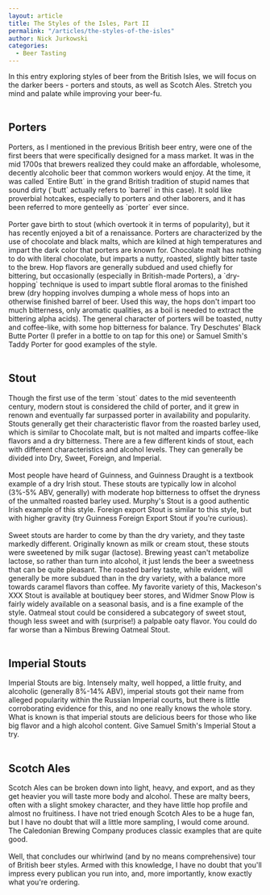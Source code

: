 ```yaml
---
layout: article
title: The Styles of the Isles, Part II
permalink: "/articles/the-styles-of-the-isles"
author: Nick Jurkowski
categories:
  - Beer Tasting
---
```


In this entry exploring styles of beer from the British Isles, we will focus on the darker beers - porters and stouts, as well as Scotch Ales.  Stretch you mind and palate while improving your beer-fu. 
<br><br>
<h2>Porters</h2>  
Porters, as I mentioned in the previous British beer entry, were one of the first beers that were specifically designed for a mass market.  It was in the mid 1700s that brewers realized they could make an affordable, wholesome, decently alcoholic beer that common workers would enjoy.  At the time, it was called `Entire Butt` in the grand British tradition of stupid names that sound dirty (`butt` actually refers to `barrel` in this case).  It sold like proverbial hotcakes, especially to porters and other laborers, and it has been referred to more genteelly as `porter` ever since. 
<br><br>
Porter gave birth to stout (which overtook it in terms of popularity), but it has recently enjoyed a bit of a renaissance.  Porters are characterized by the use of chocolate and black malts, which are kilned at high temperatures and impart the dark color that porters are known for.  Chocolate malt has nothing to do with literal chocolate, but imparts a nutty, roasted, slightly bitter taste to the brew.  Hop flavors are generally subdued and used chiefly for bittering, but occasionally (especially in British-made Porters), a `dry-hopping` technique is used to impart subtle floral aromas to the finished brew (dry hopping involves dumping a whole mess of hops into an otherwise finished barrel of beer.  Used this way, the hops don't impart too much bitterness, only aromatic qualities, as a boil is needed to extract the bittering alpha acids).  The general character of porters will be toasted, nutty and coffee-like, with some hop bitterness for balance.  Try Deschutes' Black Butte Porter (I prefer in a bottle to on tap for this one) or Samuel Smith's Taddy Porter for good examples of the style. 
<br><br>
<h2>Stout</h2>  
Though the first use of the term `stout` dates to the mid seventeenth century, modern stout is considered the child of porter, and it grew in renown and eventually far surpassed porter in availability and popularity.  Stouts generally get their characteristic flavor from the roasted barley used, which is similar to Chocolate malt, but is not malted and imparts coffee-like flavors and a dry bitterness. There are a few different kinds of stout, each with different characteristics and alcohol levels.  They can generally be divided into Dry, Sweet, Foreign, and Imperial.
<br><br>
Most people have heard of Guinness, and Guinness Draught is a textbook example of a dry Irish stout.  These stouts are typically low in alcohol (3%-5% ABV, generally) with moderate hop bitterness to offset the dryness of the unmalted roasted barley used.  Murphy's Stout is a good authentic Irish example of this style.  Foreign export Stout is similar to this style, but with higher gravity (try Guinness Foreign Export Stout if you're curious).  
<br><br>
Sweet stouts are harder to come by than the dry variety, and they taste markedly different.  Originally known as milk or cream stout, these stouts were sweetened by milk sugar (lactose).  Brewing yeast can't metabolize lactose, so rather than turn into alcohol, it just lends the beer a sweetness that can be quite pleasant.  The roasted barley taste, while evident, will generally be more subdued than in the dry variety, with a balance more towards caramel flavors than coffee.  My favorite variety of this, Mackeson's XXX Stout is available at boutiquey beer stores, and Widmer Snow Plow is fairly widely available on a seasonal basis, and is a fine example of the style.  Oatmeal stout could be considered a subcategory of sweet stout, though less sweet and with (surprise!) a palpable oaty flavor.  You could do far worse than a Nimbus Brewing Oatmeal Stout.
<br><br>
<h2>Imperial Stouts</h2>  
Imperial Stouts are big.  Intensely malty, well hopped, a little fruity, and alcoholic (generally 8%-14% ABV), imperial stouts got their name from alleged popularity within the Russian Imperial courts, but there is little corroborating evidence for this, and no one really knows the whole story.  What is known is that imperial stouts are delicious beers for those who like big flavor and a high alcohol content.  Give Samuel Smith's Imperial Stout a try.
<br><br>
<h2>Scotch Ales</h2>
Scotch Ales can be broken down into light, heavy, and export, and as they get heavier you will taste more body and alcohol.   These are malty beers, often with a slight smokey character, and they have little hop profile and almost no fruitiness.  I have not tried enough Scotch Ales to be a huge fan, but I have no doubt that will a little more sampling, I would come around.  The Caledonian Brewing Company produces classic examples that are quite good. 
<br><br>
Well, that concludes our whirlwind (and by no means comprehensive) tour of British beer styles.  Armed with this knowledge, I have no doubt that you'll impress every publican you run into, and, more importantly, know exactly what you're ordering.